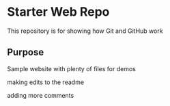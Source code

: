 # Starter Web Repo

This repository is for showing how Git and GitHub work

## Purpose

Sample website with plenty of files for demos

making edits to the readme

adding more comments